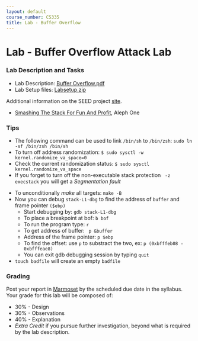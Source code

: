 ```yaml
---
layout: default
course_number: CS335
title: Lab - Buffer Overflow
---
```


# Lab - Buffer Overflow Attack Lab

### Lab Description and Tasks

- Lab Description: [Buffer Overflow.pdf](buffer\Buffer_Overflow_Setuid.pdf)
  <!-- - The **BUF SIZE** value for this lab is: **180**.-->
- Lab Setup files: [Labsetup.zip](buffer\Labsetup.zip)

Additional information on the SEED project [site](https://seedsecuritylabs.org/Labs_20.04/Software/Buffer_Overflow_Setuid/).

- [Smashing The Stack For Fun And Profit](https://insecure.org/stf/smashstack.html), Aleph One

### Tips

- The following command can be used to link ```/bin/sh``` to ```/bin/zsh```: ```sudo ln -sf /bin/zsh /bin/sh```
- To turn off address randomization: ```$ sudo sysctl -w kernel.randomize_va_space=0```
- Check the current randomization status: ```$ sudo sysctl kernel.randomize_va_space```
- If you forget to turn off the non-executable stack protection ``` -z execstack``` you will get a *Segmentation fault*

<!--
 - To compile the ```stack.c``` program using debug flags: ```gcc stack.c -o gdb-stack -g -z execstack -fno-stack-protector```.
 -->

- To unconditionally _make_ all targets: ```make -B```
- Now you can debug ```stack-L1-dbg``` to find the address of ```buffer``` and frame pointer ```($ebp)```
  - Start debugging by: ```gdb stack-L1-dbg```
  - To place a breakpoint at bof: ```b bof```
  - To run the program type: ```r```
  - To get address of buffer: ``` p &buffer```
  - Address of the frame pointer: ```p $ebp```
  - To find the offset: use ```p``` to substract the two, ex: ```p (0xbfffeb08 - 0xbfffeae8)```
  - You can exit gdb debugging session by typing ```quit```
- ```touch badfile``` will create an empty ```badfile```

### Grading

Post your report in [Marmoset](https://cs.ycp.edu/marmoset) by the scheduled due date in the syllabus. Your grade for this lab will be composed of:
- 30% - Design
- 30% - Observations
- 40% - Explanation
- *Extra Credit* if you pursue further investigation, beyond what is required by the lab description.
